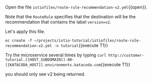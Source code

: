 Open the file `istiofiles/route-rule-recommendation-v2.yml`{{open}}.

Note that the `RouteRule` specifies that the destination will be the recommendation that contains the label `version=v2`.

Let's apply this file.

`oc create -f ~/projects/istio-tutorial/istiofiles/route-rule-recommendation-v2.yml -n tutorial`{{execute T1}}

Try the microservice several times by typing `curl http://customer-tutorial.[[HOST_SUBDOMAIN]]-80-[[KATACODA_HOST]].environments.katacoda.com`{{execute T1}}

you should only see v2 being returned.
